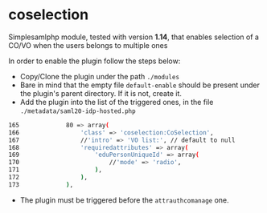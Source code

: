 # coselection
Simplesamlphp module, tested with version **1.14**, that enables selection of a CO/VO when the users belongs to multiple ones

In order to enable the plugin follow the steps below:
- Copy/Clone the plugin under the path `./modules`
- Bare in mind that the empty file `default-enable` should be present under the plugin's parent directory. If it is not, create it.
- Add the plugin into the list of the triggered ones, in the file `./metadata/saml20-idp-hosted.php`
```bash
165             80 => array(
166                 'class' => 'coselection:CoSelection',
167                 //'intro' => 'VO list:', // default to null
168                 'requiredattributes' => array(
169                     'eduPersonUniqueId' => array(
170                         //'mode' => 'radio',
171                     ),
172                 ),
173             ),
```
- The plugin must be triggered before the `attrauthcomanage` one.
